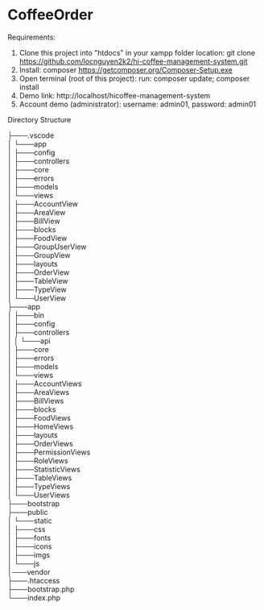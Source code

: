 # CoffeeOrder
Requirements: 
1) Clone this project into "htdocs" in your xampp folder location: git clone https://github.com/locnguyen2k2/hi-coffee-management-system.git
2) Install: composer https://getcomposer.org/Composer-Setup.exe
3) Open terminal (root of this project): run: composer update; composer install
4) Demo link: http://localhost/hicoffee-management-system
5) Account demo (administrator): username: admin01, password: admin01

Directory Structure

├───.vscode<br/>
│   └───app<br/>
│       ├───config<br/>
│       ├───controllers<br/>
│       ├───core<br/>
│       ├───errors<br/>
│       ├───models<br/>
│       └───views<br/>
│           ├───AccountView<br/>
│           ├───AreaView<br/>
│           ├───BillView<br/>
│           ├───blocks<br/>
│           ├───FoodView<br/>
│           ├───GroupUserView<br/>
│           ├───GroupView<br/>
│           ├───layouts<br/>
│           ├───OrderView<br/>
│           ├───TableView<br/>
│           ├───TypeView<br/>
│           └───UserView<br/>
├───app<br/>
│   ├───bin<br/>
│   ├───config<br/>
│   ├───controllers<br/>
│   │   └───api<br/>
│   ├───core<br/>
│   ├───errors<br/>
│   ├───models<br/>
│   └───views<br/>
│       ├───AccountViews<br/>
│       ├───AreaViews<br/>
│       ├───BillViews<br/>
│       ├───blocks<br/>
│       ├───FoodViews<br/>
│       ├───HomeViews<br/>
│       ├───layouts<br/>
│       ├───OrderViews<br/>
│       ├───PermissionViews<br/>
│       ├───RoleViews<br/>
│       ├───StatisticViews<br/>
│       ├───TableViews<br/>
│       ├───TypeViews<br/>
│       └───UserViews<br/>
├───bootstrap<br/>
├───public<br/>
│   └───static<br/>
│       ├───css<br/>
│       ├───fonts<br/>
│       ├───icons<br/>
│       ├───imgs<br/>
│       └───js<br/>
│───vendor<br/>
├───.htaccess<br/>
├───bootstrap.php<br/>
└───index.php<br/>
